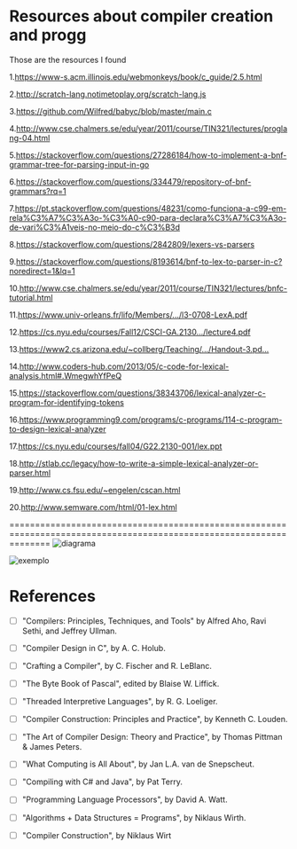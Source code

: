 # Resources about compiler creation  and progg
<p> Those are the resources I found </p>

1.<https://www-s.acm.illinois.edu/webmonkeys/book/c_guide/2.5.html>

2.<http://scratch-lang.notimetoplay.org/scratch-lang.js>

3.<https://github.com/Wilfred/babyc/blob/master/main.c>

4.<http://www.cse.chalmers.se/edu/year/2011/course/TIN321/lectures/proglang-04.html>

5.<https://stackoverflow.com/questions/27286184/how-to-implement-a-bnf-grammar-tree-for-parsing-input-in-go>

6.<https://stackoverflow.com/questions/334479/repository-of-bnf-grammars?rq=1>

7.<https://pt.stackoverflow.com/questions/48231/como-funciona-a-c99-em-rela%C3%A7%C3%A3o-%C3%A0-c90-para-declara%C3%A7%C3%A3o-de-vari%C3%A1veis-no-meio-do-c%C3%B3d>


8.<https://stackoverflow.com/questions/2842809/lexers-vs-parsers>

9.<https://stackoverflow.com/questions/8193614/bnf-to-lex-to-parser-in-c?noredirect=1&lq=1>

10.<http://www.cse.chalmers.se/edu/year/2011/course/TIN321/lectures/bnfc-tutorial.html>

11.<https://www.univ-orleans.fr/lifo/Members/.../l3-0708-LexA.pdf>


12.<https://cs.nyu.edu/courses/Fall12/CSCI-GA.2130.../lecture4.pdf>

13.<https://www2.cs.arizona.edu/~collberg/Teaching/.../Handout-3.pd...>

14.<http://www.coders-hub.com/2013/05/c-code-for-lexical-analysis.html#.WmegwhYfPeQ>

15.<https://stackoverflow.com/questions/38343706/lexical-analyzer-c-program-for-identifying-tokens>

16.<https://www.programming9.com/programs/c-programs/114-c-program-to-design-lexical-analyzer>

17.<https://cs.nyu.edu/courses/fall04/G22.2130-001/lex.ppt>

18.<http://stlab.cc/legacy/how-to-write-a-simple-lexical-analyzer-or-parser.html>

19.<http://www.cs.fsu.edu/~engelen/cscan.html>

20.<http://www.semware.com/html/01-lex.html>

====================================================================================================================
<img src="https://1.bp.blogspot.com/-BmT3MCbTUfw/V2f0Zu9VsyI/AAAAAAAAFuI/FoBiF336ZmwHL6mZYqWB0j8dpkH_jYaVACLcB/s640/6c4385fbe3d8471982c9b2a030106d38.png" alt="diagrama" />

<img src="https://upload.wikimedia.org/wikipedia/commons/5/5b/Xxx_Scanner_and_parser_example_for_C.gif" alt="exemplo" />






# References

- [  ] "Compilers: Principles, Techniques, and Tools" by Alfred Aho, Ravi Sethi, and Jeffrey Ullman. 

- [  ]  "Compiler Design in C", by A. C. Holub. 

- [  ] "Crafting a Compiler", by C. Fischer and R. LeBlanc. 
 
- [  ] "The Byte Book of Pascal", edited by Blaise W. Liffick. 

- [ ] "Threaded Interpretive Languages", by R. G. Loeliger. 

- [ ] "Compiler Construction: Principles and Practice", by Kenneth C. Louden. 

- [ ] "The Art of Compiler Design: Theory and Practice", by Thomas Pittman & James Peters. 

- [ ] "What Computing is All About", by Jan L.A. van de Snepscheut. 

- [ ] "Compiling with C# and Java", by Pat Terry. 

- [ ] "Programming Language Processors", by David A. Watt. 

- [ ] "Algorithms + Data Structures = Programs", by Niklaus Wirth. 

- [ ] "Compiler Construction", by Niklaus Wirt
